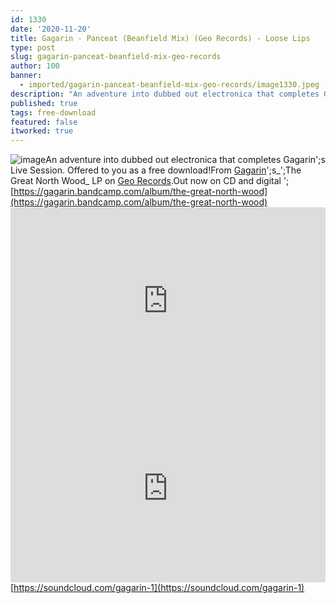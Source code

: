 ```yaml
---
id: 1330
date: '2020-11-20'
title: Gagarin - Panceat (Beanfield Mix) (Geo Records) - Loose Lips
type: post
slug: gagarin-panceat-beanfield-mix-geo-records
author: 100
banner:
  - imported/gagarin-panceat-beanfield-mix-geo-records/image1330.jpeg
description: "An adventure into dubbed out electronica that completes Gagarin's Live Session. Offered to you as a free download! From Gagarin's\_The Great North Wood LP on Geo Records. Out now on CD and digital – https://gagarin.bandcamp.com/album/the-great-north-wood https://soundcloud.com/gagarin-1 [...]Read More..."
published: true
tags: free-download
featured: false
itworked: true
---
```

![image](../imported/gagarin-panceat-beanfield-mix-geo-records/image1330.jpeg)An adventure into dubbed out electronica that completes Gagarin';s Live Session. Offered to you as a free download!From [Gagarin](https://gagarin.bandcamp.com/)';s_';The Great North Wood_ LP on [Geo Records](https://georecords.kudosrecords.co.uk/).Out now on CD and digital '; [https://gagarin.bandcamp.com/album/the-great-north-wood](https://gagarin.bandcamp.com/album/the-great-north-wood)<iframe width='100%' height='300' scrolling='no' frameborder='no' allow='autoplay' src='https://w.soundcloud.com/player/?url=https%3A//api.soundcloud.com/tracks/932923921&color=%23ff5500&auto_play=false&hide_related=false&show_comments=true&show_user=true&show_reposts=false&show_teaser=true'></iframe><iframe width='100%' height='300' scrolling='no' frameborder='no' allow='autoplay' src='https://www.youtube.com/embed/hmCxF07ctJI'></iframe>[](https://soundcloud.com/gagarin-1)[](https://soundcloud.com/gagarin-1)[https://soundcloud.com/gagarin-1](https://soundcloud.com/gagarin-1)